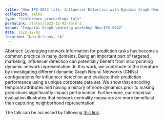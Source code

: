 ```yaml
---
title: "NeurIPS 2022 talk: Influencer Detection with Dynamic Graph Neural Networks"
collection: talks
type: "Conference proceedings talk"
permalink: /talks/2022-12-02-talk-2
venue: "Temporal Graph Learning workshop NeurIPS 2022"
date: 2022-12-02
location: "New Orleans, LA"
---
```


Abstract: Leveraging network information for prediction tasks has become a common practice in many domains. Being an important part of targeted marketing, influencer detection can potentially benefit from incorporating dynamic network representation. In this work, we contribute to the literature by investigating different dynamic Graph Neural Networks (GNNs) configurations for influencer detection and evaluate their prediction performance using a unique corporate data set. We show that encoding temporal attributes and having a history of node dynamics prior to making predictions significantly impact performance. Furthermore, our empirical evaluation illustrates that network centrality measures are more beneficial than capturing neighborhood representation.

The talk can be accessed by following [this link](https://slideslive.com/38993298).
